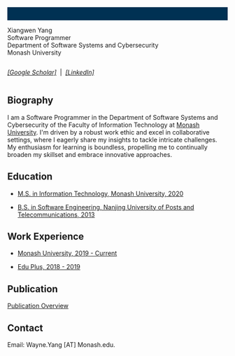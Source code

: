 <link rel="stylesheet" href="https://cdnjs.cloudflare.com/ajax/libs/font-awesome/5.15.4/css/all.min.css">

<nav style="background-color: #003153; height: 30px;">
</nav>

Xiangwen Yang<br>
Software Programmer<br>
Department of Software Systems and Cybersecurity<br>
Monash University

<div style="display:flex; align-items:center;">

<a href="https://scholar.google.com.au/citations?user=j9YiIqMAAAAJ&hl=en" target="_blank"><i class="fab fa-google"> [Google Scholar]</i>
</a>

&nbsp; | &nbsp;

<a href="https://www.linkedin.com/in/xiangwen-yang-272572158" target="_blank"><i class="fab fa-linkedin"> [LinkedIn]</i></a>

</div>

## Biography

I am a Software Programmer in the Department of Software Systems and Cybersecurity of the Faculty of Information Technology at [Monash University](https://www.monash.edu/). I'm driven by a robust work ethic and excel in collaborative settings, where I eagerly share my insights to tackle intricate challenges. My enthusiasm for learning is boundless, propelling me to continually broaden my skillset and embrace innovative approaches.

## Education

- [M.S. in Information Technology, Monash University, 2020](education/monash.md)

- [B.S. in Software Engineering, Nanjing University of Posts and Telecommunications, 2013](education/njupt.md)

## Work Experience

- [Monash University, 2019 - Current](work_experience/au.md)

- [Edu Plus, 2018 - 2019](work_experience/au.md)

## Publication

[Publication Overview](publication/overview.md)

## Contact

Email: Wayne.Yang [AT] Monash.edu.
